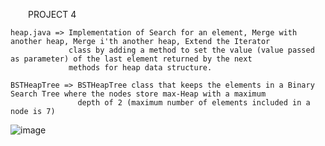 &emsp;&emsp;PROJECT 4

    heap.java => Implementation of Search for an element, Merge with another heap, Merge i'th another heap, Extend the Iterator
                 class by adding a method to set the value (value passed as parameter) of the last element returned by the next
                 methods for heap data structure.
                 
    BSTHeapTree => BSTHeapTree class that keeps the elements in a Binary Search Tree where the nodes store max-Heap with a maximum
                   depth of 2 (maximum number of elements included in a node is 7)

![image](https://user-images.githubusercontent.com/76924597/154778364-700ca5a3-51c9-4acf-9801-3009f9fb3038.png)
